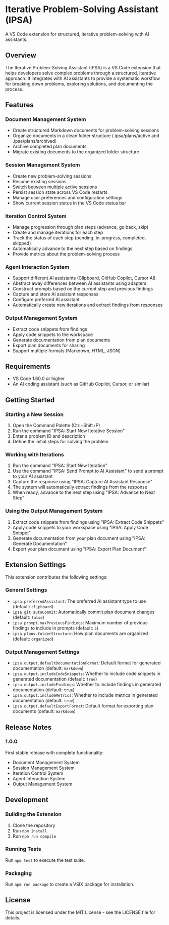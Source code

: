 # Iterative Problem-Solving Assistant (IPSA)

A VS Code extension for structured, iterative problem-solving with AI assistants.

## Overview

The Iterative Problem-Solving Assistant (IPSA) is a VS Code extension that helps developers solve complex problems through a structured, iterative approach. It integrates with AI assistants to provide a systematic workflow for breaking down problems, exploring solutions, and documenting the process.

## Features

### Document Management System
- Create structured Markdown documents for problem-solving sessions
- Organize documents in a clean folder structure (.ipsa/plans/active and .ipsa/plans/archived)
- Archive completed plan documents
- Migrate existing documents to the organized folder structure

### Session Management System
- Create new problem-solving sessions
- Resume existing sessions
- Switch between multiple active sessions
- Persist session state across VS Code restarts
- Manage user preferences and configuration settings
- Show current session status in the VS Code status bar

### Iteration Control System
- Manage progression through plan steps (advance, go back, skip)
- Create and manage iterations for each step
- Track the status of each step (pending, in-progress, completed, skipped)
- Automatically advance to the next step based on findings
- Provide metrics about the problem-solving process

### Agent Interaction System
- Support different AI assistants (Clipboard, GitHub Copilot, Cursor AI)
- Abstract away differences between AI assistants using adapters
- Construct prompts based on the current step and previous findings
- Capture and store AI assistant responses
- Configure preferred AI assistant
- Automatically create new iterations and extract findings from responses

### Output Management System
- Extract code snippets from findings
- Apply code snippets to the workspace
- Generate documentation from plan documents
- Export plan documents for sharing
- Support multiple formats (Markdown, HTML, JSON)

## Requirements

- VS Code 1.60.0 or higher
- An AI coding assistant (such as GitHub Copilot, Cursor, or similar)

## Getting Started

### Starting a New Session
1. Open the Command Palette (Ctrl+Shift+P)
2. Run the command "IPSA: Start New Iterative Session"
3. Enter a problem ID and description
4. Define the initial steps for solving the problem

### Working with Iterations
1. Run the command "IPSA: Start New Iteration"
2. Use the command "IPSA: Send Prompt to AI Assistant" to send a prompt to your AI assistant
3. Capture the response using "IPSA: Capture AI Assistant Response"
4. The system will automatically extract findings from the response
5. When ready, advance to the next step using "IPSA: Advance to Next Step"

### Using the Output Management System
1. Extract code snippets from findings using "IPSA: Extract Code Snippets"
2. Apply code snippets to your workspace using "IPSA: Apply Code Snippet"
3. Generate documentation from your plan document using "IPSA: Generate Documentation"
4. Export your plan document using "IPSA: Export Plan Document"

## Extension Settings

This extension contributes the following settings:

### General Settings
- `ipsa.preferredAssistant`: The preferred AI assistant type to use (default: `clipboard`)
- `ipsa.git.autoCommit`: Automatically commit plan document changes (default: `false`)
- `ipsa.prompt.maxPreviousFindings`: Maximum number of previous findings to include in prompts (default: `5`)
- `ipsa.plans.folderStructure`: How plan documents are organized (default: `organized`)

### Output Management Settings
- `ipsa.output.defaultDocumentationFormat`: Default format for generated documentation (default: `markdown`)
- `ipsa.output.includeCodeSnippets`: Whether to include code snippets in generated documentation (default: `true`)
- `ipsa.output.includeFindings`: Whether to include findings in generated documentation (default: `true`)
- `ipsa.output.includeMetrics`: Whether to include metrics in generated documentation (default: `true`)
- `ipsa.output.defaultExportFormat`: Default format for exporting plan documents (default: `markdown`)

## Release Notes

### 1.0.0

First stable release with complete functionality:
- Document Management System
- Session Management System
- Iteration Control System
- Agent Interaction System
- Output Management System

## Development

### Building the Extension

1. Clone the repository
2. Run `npm install`
3. Run `npm run compile`

### Running Tests

Run `npm test` to execute the test suite.

### Packaging

Run `npm run package` to create a VSIX package for installation.

## License

This project is licensed under the MIT License - see the LICENSE file for details.
